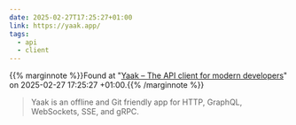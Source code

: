 ```yaml
---
date: 2025-02-27T17:25:27+01:00
link: https://yaak.app/
tags:
  - api
  - client
---
```

{{% marginnote %}}Found at "[Yaak – The API client for modern developers](https://web.archive.org/web/20250227172527/https://yaak.app/)" on 2025-02-27 17:25:27 +01:00.{{% /marginnote %}}

> Yaak is an offline and Git friendly app for HTTP, GraphQL, WebSockets, SSE, and gRPC.